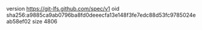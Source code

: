version https://git-lfs.github.com/spec/v1
oid sha256:a9885ca9ab0796ba8fd0deeecfa13e148f3fe7edc88d53fc9785024eab58ef02
size 4806
